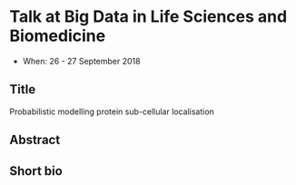# Talk at Big Data in Life Sciences and Biomedicine

- When: 26 - 27 September 2018

## Title

Probabilistic modelling protein sub-cellular localisation

## Abstract

## Short bio


